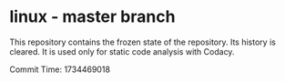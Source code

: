 # linux - master branch

This repository contains the frozen state of the repository.
Its history is cleared. It is used only for static code
analysis with Codacy.

Commit Time: 1734469018